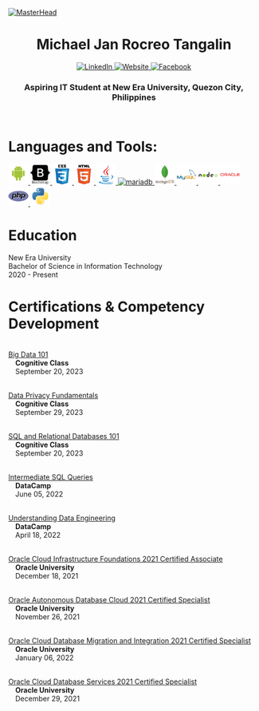 [![MasterHead](https://media.licdn.com/dms/image/D5616AQEPtLILVd14eQ/profile-displaybackgroundimage-shrink_350_1400/0/1696643029457?e=1701907200&v=beta&t=eZtkO7fBOu2LrH18CyHDQQWjcqR7Sd6xjw4YiUmCzyM)](https://rishavchanda.io)
<h1 align="center">Michael Jan Rocreo Tangalin</h1>

<p align="center">
    <a href="https://www.linkedin.com/in/michael-jan-tangalin-86657b229/">
        <img src="https://img.shields.io/badge/linkedin-%230077B5.svg?style=for-the-badge&logo=linkedin&logoColor=white" alt="LinkedIn">
    </a>
    <a href="mailto: mj.tangalin2000@gmail.com">
        <img src="https://img.shields.io/badge/Gmail-D14836?style=for-the-badge&logo=gmail&logoColor=white" alt="Website">
    </a>
    <a href="https://www.facebook.com/profile.php?id=100092711776817">
        <img src="https://img.shields.io/badge/Facebook-%231877F2.svg?style=for-the-badge&logo=Facebook&logoColor=white" alt="Facebook">
    </a>
</p>



<h3 align="center">
   Aspiring IT Student at New Era University, Quezon City, Philippines 
</h3>

<br>

<h1 align="left">Languages and Tools:</h1>
<p align="left"> <a href="https://developer.android.com" target="_blank" rel="noreferrer"> <img src="https://raw.githubusercontent.com/devicons/devicon/master/icons/android/android-original-wordmark.svg" alt="android" width="40" height="40"/> </a> <a href="https://getbootstrap.com" target="_blank" rel="noreferrer"> <img src="https://raw.githubusercontent.com/devicons/devicon/master/icons/bootstrap/bootstrap-plain-wordmark.svg" alt="bootstrap" width="40" height="40"/> </a> <a href="https://www.w3schools.com/css/" target="_blank" rel="noreferrer"> <img src="https://raw.githubusercontent.com/devicons/devicon/master/icons/css3/css3-original-wordmark.svg" alt="css3" width="40" height="40"/> </a> <a href="https://www.w3.org/html/" target="_blank" rel="noreferrer"> <img src="https://raw.githubusercontent.com/devicons/devicon/master/icons/html5/html5-original-wordmark.svg" alt="html5" width="40" height="40"/> </a> <a href="https://www.java.com" target="_blank" rel="noreferrer"> <img src="https://raw.githubusercontent.com/devicons/devicon/master/icons/java/java-original.svg" alt="java" width="40" height="40"/> </a> <a href="https://mariadb.org/" target="_blank" rel="noreferrer"> <img src="https://www.vectorlogo.zone/logos/mariadb/mariadb-icon.svg" alt="mariadb" width="40" height="40"/> </a> <a href="https://www.mongodb.com/" target="_blank" rel="noreferrer"> <img src="https://raw.githubusercontent.com/devicons/devicon/master/icons/mongodb/mongodb-original-wordmark.svg" alt="mongodb" width="40" height="40"/> </a> <a href="https://www.mysql.com/" target="_blank" rel="noreferrer"> <img src="https://raw.githubusercontent.com/devicons/devicon/master/icons/mysql/mysql-original-wordmark.svg" alt="mysql" width="40" height="40"/> </a> <a href="https://nodejs.org" target="_blank" rel="noreferrer"> <img src="https://raw.githubusercontent.com/devicons/devicon/master/icons/nodejs/nodejs-original-wordmark.svg" alt="nodejs" width="40" height="40"/> </a> <a href="https://www.oracle.com/" target="_blank" rel="noreferrer"> <img src="https://raw.githubusercontent.com/devicons/devicon/master/icons/oracle/oracle-original.svg" alt="oracle" width="40" height="40"/> </a> <a href="https://www.php.net" target="_blank" rel="noreferrer"> <img src="https://raw.githubusercontent.com/devicons/devicon/master/icons/php/php-original.svg" alt="php" width="40" height="40"/> </a> <a href="https://www.python.org" target="_blank" rel="noreferrer"> <img src="https://raw.githubusercontent.com/devicons/devicon/master/icons/python/python-original.svg" alt="python" width="40" height="40"/> </a> </p>

<h1 align="left">Education</h1>
<p align="left">New Era University <br>
    Bachelor of Science in Information Technology <br>
2020 - Present <br></p>

<h1 align="left">Certifications & Competency Development</h1>

<p align ="left">
&emsp;<a href="https://courses.cognitiveclass.ai/certificates/d1e5ab1d31cc4ecdba6beffd414bf145"><br>Big Data 101</a> <br>
&emsp;<b>Cognitive Class</b><br>
&emsp;September 20, 2023
    
<a href="https://courses.cognitiveclass.ai/certificates/fba705c74904411cafc42a2982036223"><br>Data Privacy Fundamentals
</a><br>
&emsp;<b>Cognitive Class</b><br>
&emsp;September 29, 2023

<a href="https://courses.cognitiveclass.ai/certificates/c9294117bd0f4d398e5129739672a1d3"><br>SQL and Relational Databases 101</a> <br>
&emsp;<b>Cognitive Class</b><br>
&emsp;September 20, 2023 <br>
</p>

<p align ="left">
&emsp;<a href="https://www.datacamp.com/statement-of-accomplishment/course/2791d74b5eadfcd3c0b5a03999fdc10bfef9061a"><br>Intermediate SQL Queries</a> <br>
&emsp;<b>DataCamp</b><br>
&emsp;June 05, 2022<br>
    
<a href="https://www.datacamp.com/statement-of-accomplishment/course/7f0acf09d6b3ed165bbdc0357e6baa33318bd2da"><br>Understanding Data Engineering
</a><br>
&emsp;<b>DataCamp</b><br>
&emsp;April 18, 2022<br>

</p>

<p align ="left">
&emsp;<a href="https://drive.google.com/file/d/1g9iNFkG7KHYxiQHPWAyf_gQWmyH56g2B/view?usp=sharing"><br>Oracle Cloud Infrastructure Foundations 2021 Certified Associate</a> <br>
&emsp;<b>Oracle University</b><br>
&emsp;December 18, 2021<br>
    
<a href="https://drive.google.com/file/d/1Tx5c5v93v-mwD2WPQ8eRr3Y1Tm9cVoPg/view?usp=drive_link"><br>Oracle Autonomous Database Cloud 2021 Certified Specialist
</a><br>
&emsp;<b>Oracle University</b><br>
&emsp;November 26, 2021<br>

<a href="https://drive.google.com/file/d/1CQkyYORgkCQ9cbO8hUn64N4LrD32ysqy/view?usp=drive_link"><br>Oracle Cloud Database Migration and Integration 2021 Certified Specialist</a> <br>
&emsp;<b>Oracle University</b><br>
&emsp;January 06, 2022<br>

<a href="https://drive.google.com/file/d/1bIs91ApFo0d54jjkuKClBDYDPlh7OulQ/view?usp=drive_link"><br>Oracle Cloud Database Services 2021 Certified Specialist</a> <br>
&emsp;<b>Oracle University</b><br>
&emsp;December 29, 2021<br>
</p>


